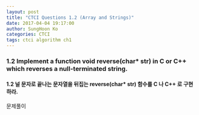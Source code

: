 ```yaml
---
layout: post
title: "CTCI Questions 1.2 (Array and Strings)"
date: 2017-04-04 19:17:00
author: SungHoon Ko
categories: CTCI
tags: ctci algorithm ch1
---
```


### 1.2 Implement a function void reverse(char* str) in C or C++ which reverses a null-terminated string.

#### 1.2 널 문자로 끝나는 문자열을 뒤집는 reverse(char* str) 함수를 C 나 C++ 로 구현하라.

문제풀이
